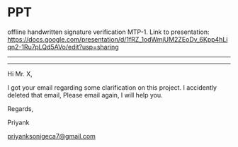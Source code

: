 # PPT
offline handwritten signature verification MTP-1. 
Link to presentation: https://docs.google.com/presentation/d/1fRZ_1odWmjUM2ZEoDv_6Kpp4hLiqn2-1Ru7pLQd5AVo/edit?usp=sharing

--------------------------------------------------------------------------------------------------------------------------------

--------------------------------------------------------------------------------------------------------------------------------

Hi Mr. X,

I got your email regarding some clarification on this project. I accidently deleted that email, Please email again, I will help you.

Regards,

Priyank

priyanksonigeca7@gmail.com
